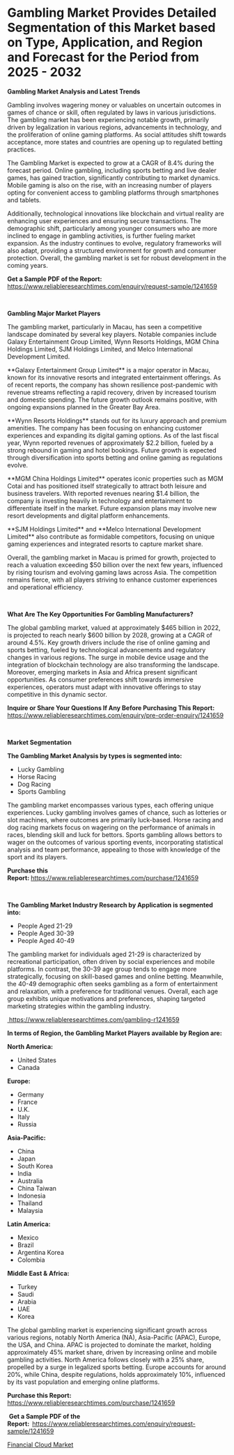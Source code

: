 <p><h1>Gambling Market Provides Detailed Segmentation of this Market based on Type, Application, and Region and Forecast for the Period from 2025 - 2032</h1></p><p><strong>Gambling Market Analysis and Latest Trends</strong></p>
<p><p>Gambling involves wagering money or valuables on uncertain outcomes in games of chance or skill, often regulated by laws in various jurisdictions. The gambling market has been experiencing notable growth, primarily driven by legalization in various regions, advancements in technology, and the proliferation of online gaming platforms. As social attitudes shift towards acceptance, more states and countries are opening up to regulated betting practices.</p><p>The Gambling Market is expected to grow at a CAGR of 8.4% during the forecast period. Online gambling, including sports betting and live dealer games, has gained traction, significantly contributing to market dynamics. Mobile gaming is also on the rise, with an increasing number of players opting for convenient access to gambling platforms through smartphones and tablets. </p><p>Additionally, technological innovations like blockchain and virtual reality are enhancing user experiences and ensuring secure transactions. The demographic shift, particularly among younger consumers who are more inclined to engage in gambling activities, is further fueling market expansion. As the industry continues to evolve, regulatory frameworks will also adapt, providing a structured environment for growth and consumer protection. Overall, the gambling market is set for robust development in the coming years.</p></p>
<p><strong>Get a Sample PDF of the Report:&nbsp;</strong> <a href="https://www.reliableresearchtimes.com/enquiry/request-sample/1241659?utm_campaign=3211&utm_medium=2&utm_source=Github&utm_content=ia&utm_term=10032025&utm_id=gambling">https://www.reliableresearchtimes.com/enquiry/request-sample/1241659</a></p>
<p>&nbsp;</p>
<p><strong>Gambling Major Market Players</strong></p>
<p><p>The gambling market, particularly in Macau, has seen a competitive landscape dominated by several key players. Notable companies include Galaxy Entertainment Group Limited, Wynn Resorts Holdings, MGM China Holdings Limited, SJM Holdings Limited, and Melco International Development Limited.</p><p>**Galaxy Entertainment Group Limited** is a major operator in Macau, known for its innovative resorts and integrated entertainment offerings. As of recent reports, the company has shown resilience post-pandemic with revenue streams reflecting a rapid recovery, driven by increased tourism and domestic spending. The future growth outlook remains positive, with ongoing expansions planned in the Greater Bay Area.</p><p>**Wynn Resorts Holdings** stands out for its luxury approach and premium amenities. The company has been focusing on enhancing customer experiences and expanding its digital gaming options. As of the last fiscal year, Wynn reported revenues of approximately $2.2 billion, fueled by a strong rebound in gaming and hotel bookings. Future growth is expected through diversification into sports betting and online gaming as regulations evolve.</p><p>**MGM China Holdings Limited** operates iconic properties such as MGM Cotai and has positioned itself strategically to attract both leisure and business travelers. With reported revenues nearing $1.4 billion, the company is investing heavily in technology and entertainment to differentiate itself in the market. Future expansion plans may involve new resort developments and digital platform enhancements.</p><p>**SJM Holdings Limited** and **Melco International Development Limited** also contribute as formidable competitors, focusing on unique gaming experiences and integrated resorts to capture market share.</p><p>Overall, the gambling market in Macau is primed for growth, projected to reach a valuation exceeding $50 billion over the next few years, influenced by rising tourism and evolving gaming laws across Asia. The competition remains fierce, with all players striving to enhance customer experiences and operational efficiency.</p></p>
<p>&nbsp;</p>
<p><strong>What Are The Key Opportunities For Gambling Manufacturers?</strong></p>
<p><p>The global gambling market, valued at approximately $465 billion in 2022, is projected to reach nearly $600 billion by 2028, growing at a CAGR of around 4.5%. Key growth drivers include the rise of online gaming and sports betting, fueled by technological advancements and regulatory changes in various regions. The surge in mobile device usage and the integration of blockchain technology are also transforming the landscape. Moreover, emerging markets in Asia and Africa present significant opportunities. As consumer preferences shift towards immersive experiences, operators must adapt with innovative offerings to stay competitive in this dynamic sector.</p></p>
<p><strong>Inquire or Share Your Questions If Any Before Purchasing This Report:</strong> <a href="https://www.reliableresearchtimes.com/enquiry/pre-order-enquiry/1241659?utm_campaign=3211&utm_medium=2&utm_source=Github&utm_content=ia&utm_term=10032025&utm_id=gambling">https://www.reliableresearchtimes.com/enquiry/pre-order-enquiry/1241659</a></p>
<p>&nbsp;</p>
<p><strong>Market Segmentation</strong></p>
<p><strong>The Gambling Market Analysis by types is segmented into:</strong></p>
<p><ul><li>Lucky Gambling</li><li>Horse Racing</li><li>Dog Racing</li><li>Sports Gambling</li></ul></p>
<p><p>The gambling market encompasses various types, each offering unique experiences. Lucky gambling involves games of chance, such as lotteries or slot machines, where outcomes are primarily luck-based. Horse racing and dog racing markets focus on wagering on the performance of animals in races, blending skill and luck for bettors. Sports gambling allows bettors to wager on the outcomes of various sporting events, incorporating statistical analysis and team performance, appealing to those with knowledge of the sport and its players.</p></p>
<p><strong>Purchase this Report:&nbsp;</strong><a href="https://www.reliableresearchtimes.com/purchase/1241659?utm_campaign=3211&utm_medium=2&utm_source=Github&utm_content=ia&utm_term=10032025&utm_id=gambling">https://www.reliableresearchtimes.com/purchase/1241659</a></p>
<p>&nbsp;</p>
<p><strong>The Gambling Market Industry Research by Application is segmented into:</strong></p>
<p><ul><li>People Aged 21-29</li><li>People Aged 30-39</li><li>People Aged 40-49</li></ul></p>
<p><p>The gambling market for individuals aged 21-29 is characterized by recreational participation, often driven by social experiences and mobile platforms. In contrast, the 30-39 age group tends to engage more strategically, focusing on skill-based games and online betting. Meanwhile, the 40-49 demographic often seeks gambling as a form of entertainment and relaxation, with a preference for traditional venues. Overall, each age group exhibits unique motivations and preferences, shaping targeted marketing strategies within the gambling industry.</p></p>
<p><a href="https://www.reliableresearchtimes.com/gambling-r1241659?utm_campaign=3211&utm_medium=2&utm_source=Github&utm_content=ia&utm_term=10032025&utm_id=gambling">&nbsp;https://www.reliableresearchtimes.com/gambling-r1241659</a></p>
<p><strong>In terms of Region, the Gambling Market Players available by Region are:</strong></p>
<p>
    <p> <strong> North America: </strong>
        <ul>
            <li>United States</li>
            <li>Canada</li>
        </ul>
        </p> 
    <p> <strong> Europe: </strong>
        <ul>
            <li>Germany</li>
            <li>France</li>
            <li>U.K.</li>
            <li>Italy</li>
            <li>Russia</li>
        </ul>
        </p> 
    <p> <strong> Asia-Pacific: </strong>
        <ul>
            <li>China</li>
            <li>Japan</li>
            <li>South Korea</li>
            <li>India</li>
            <li>Australia</li>
            <li>China Taiwan</li>
            <li>Indonesia</li>
            <li>Thailand</li>
            <li>Malaysia</li>
        </ul>
        </p> 
    <p> <strong> Latin America: </strong>
        <ul>
            <li>Mexico</li>
            <li>Brazil</li>
            <li>Argentina Korea</li>
            <li>Colombia</li>
        </ul>
        </p> 
    <p> <strong> Middle East & Africa: </strong>
        <ul>
            <li>Turkey</li>
            <li>Saudi</li>
            <li>Arabia</li>
            <li>UAE</li>
            <li>Korea</li>
        </ul>
    </p>
    </p>
<p><p>The global gambling market is experiencing significant growth across various regions, notably North America (NA), Asia-Pacific (APAC), Europe, the USA, and China. APAC is projected to dominate the market, holding approximately 45% market share, driven by increasing online and mobile gambling activities. North America follows closely with a 25% share, propelled by a surge in legalized sports betting. Europe accounts for around 20%, while China, despite regulations, holds approximately 10%, influenced by its vast population and emerging online platforms.</p></p>
<p><strong>Purchase this Report: </strong><a href="https://www.reliableresearchtimes.com/purchase/1241659?utm_campaign=3211&utm_medium=2&utm_source=Github&utm_content=ia&utm_term=10032025&utm_id=gambling">https://www.reliableresearchtimes.com/purchase/1241659</a></p>
<p>&nbsp;<strong>Get a Sample PDF of the Report:&nbsp;&nbsp;</strong><a href="https://www.reliableresearchtimes.com/enquiry/request-sample/1241659?utm_campaign=3211&utm_medium=2&utm_source=Github&utm_content=ia&utm_term=10032025&utm_id=gambling">https://www.reliableresearchtimes.com/enquiry/request-sample/1241659</a></p>
<p><strong></strong></p>
<p><p><a href="https://github.com/leehihkl/Market-Research-Report-List-1/blob/main/financial-cloud-market.md?utm_campaign=3211&utm_medium=2&utm_source=Github&utm_content=ia&utm_term=10032025&utm_id=gambling">Financial Cloud Market</a></p></p>